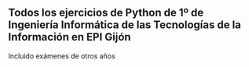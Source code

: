 

## Todos los ejercicios de Python de 1º de Ingeniería Informática de las Tecnologías de la Información en EPI Gijón
Incluido exámenes de otros años
